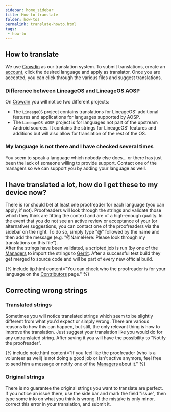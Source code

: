 ```yaml
---
sidebar: home_sidebar
title: How to translate
folder: how-tos
permalink: translate-howto.html
tags:
 - how-to
---
```


## How to translate

We use [Crowdin](https://crowdin.com/projects/LineageOS) as our translation system. To submit translations, create an [account](https://crowdin.com/join), click the desired language and apply as translator. Once you are accepted, you can click through the various files and suggest translations.

### Difference between LineageOS and LineageOS AOSP

On [Crowdin](https://crowdin.com/projects/LineageOS) you will notice two different projects:

 - The ``LineageOS`` project contains translations for LineageOS' additional features and applications for languages supported by AOSP.
 - The ``LineageOS AOSP`` project is for languages not part of the upstream Android sources. It contains the strings for LineageOS' features and additions but will also allow for translation of the rest of the OS.

### My language is not there and I have checked several times

You seem to speak a language which nobody else does... or there has just been the lack of someone willing to provide support. Contact one of the managers so we can support you by adding your language as well.

## I have translated a lot, how do I get these to my device now?

There is (or should be) at least one proofreader for each language (you can apply, if not). Proofreaders will look through the strings and validate those which they think are fitting the context and are of a high-enough quality. In the event that you do not see an active review or acceptance of your (or alternative) suggestions, you can contact one of the proofreaders via the sidebar on the right. To do so, simply type "@" followed by the name and then add the message (e.g. "@NameHere: Please look through my translations on this file").  
After the strings have been validated, a scripted job is run (by one of the [Managers](http://wiki.lineageos.org/contributors.html#translations-managers) to import the strings to [Gerrit](https://review.lineageos.org). After a successful test build they get merged to source code and will be part of every new official build.

{% include tip.html content="You can check who the proofreader is for your language on the [Contributors](http://wiki.lineageos.org/contributors.html#translations-proofreaders) page." %}

## Correcting wrong strings

### Translated strings

Sometimes you will notice translated strings which seem to be slightly different from what you'd expect or simply wrong. There are various reasons to how this can happen, but still, the only relevant thing is how to improve the translation. Just suggest your translation like you would do for any untranslated string. After saving it you will have the possibility to "Notify the proofreader".

{% include note.html content="If you feel like the proofreader (who is a volunteer as well) is not doing a good job or isn't active anymore, feel free to send him a message or notify one of the [Managers](http://wiki.lineageos.org/contributors.html#translations-managers) about it." %}

### Original strings

There is no guarantee the original strings you want to translate are perfect. If you notice an issue there, use the side bar and mark the field "issue", then type some info on what you think is wrong. If the mistake is only minor, correct this error in your translation, and submit it.
